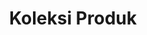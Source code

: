 ---
title: Koleksi Produk
description: Koleksi Produk
sections:
  - type: hero_section
    template: hero_section
    title: Semua Koleksi Produk
    align: center
    has_background: true
    design:
      container: false
      background:
        color: gray
        gradient_start: ''
        gradient_end: ''
        image: uploads/banner.jpg
        image_size: cover
        image_position: center
    advanced:
      section_class: 'bg-grey py-12 px-3'
      container_style: ''
      container_class: ''
  - type: collections_filter_section
    template: collections_filter_section
    title: semua produk
    url: /collections
    label: lihat koleksi
    filter: collections
menu:
  main:
    name: All Alcavella
    weight: 9
    parent: Katalog Alcavella
---